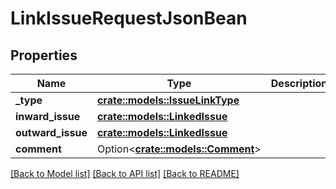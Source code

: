 # LinkIssueRequestJsonBean

## Properties

Name | Type | Description | Notes
------------ | ------------- | ------------- | -------------
**_type** | [**crate::models::IssueLinkType**](IssueLinkType.md) |  | 
**inward_issue** | [**crate::models::LinkedIssue**](LinkedIssue.md) |  | 
**outward_issue** | [**crate::models::LinkedIssue**](LinkedIssue.md) |  | 
**comment** | Option<[**crate::models::Comment**](Comment.md)> |  | [optional]

[[Back to Model list]](../README.md#documentation-for-models) [[Back to API list]](../README.md#documentation-for-api-endpoints) [[Back to README]](../README.md)


